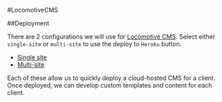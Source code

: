 #LocomotiveCMS

##Deployment

There are 2 configurations we will use for [Locomotive CMS](http://locomotivecms.com/). Select either `single-site` or `multi-site` to use the deploy to `Heroku` button.

- [Single site](https://github.com/LaunchPadLab/heroku_locomotive_engine/tree/single_site)
- [Multi-site](https://github.com/LaunchPadLab/heroku_locomotive_engine/tree/multi_site)

Each of these allow us to quickly deploy a cloud-hosted CMS for a client. Once deployed, we can develop custom templates and content for each client.
